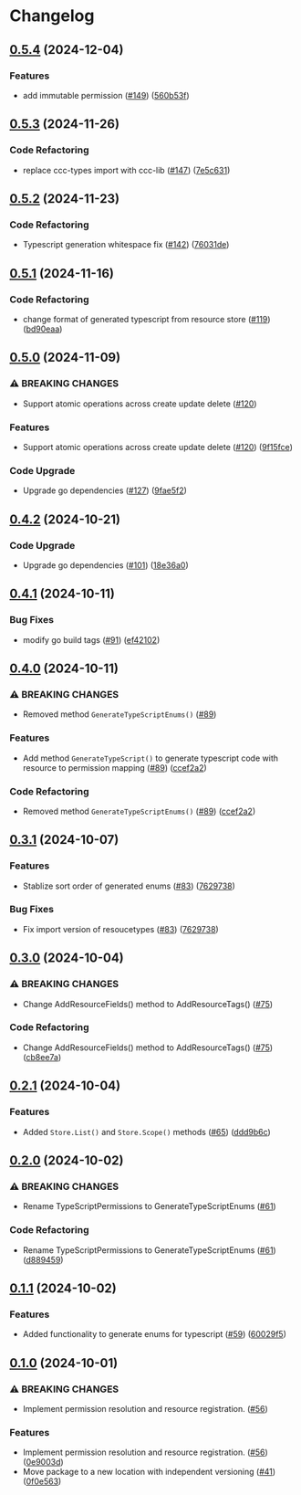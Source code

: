 # Changelog

## [0.5.4](https://github.com/cccteam/ccc/compare/resourcestore/v0.5.3...resourcestore/v0.5.4) (2024-12-04)


### Features

* add immutable permission ([#149](https://github.com/cccteam/ccc/issues/149)) ([560b53f](https://github.com/cccteam/ccc/commit/560b53f4aa0a06b6400e779cd944000550edbdf1))

## [0.5.3](https://github.com/cccteam/ccc/compare/resourcestore/v0.5.2...resourcestore/v0.5.3) (2024-11-26)


### Code Refactoring

* replace ccc-types import with ccc-lib ([#147](https://github.com/cccteam/ccc/issues/147)) ([7e5c631](https://github.com/cccteam/ccc/commit/7e5c631f18ebfb1d08ed9c996d29a65051ac9a37))

## [0.5.2](https://github.com/cccteam/ccc/compare/resourcestore/v0.5.1...resourcestore/v0.5.2) (2024-11-23)


### Code Refactoring

* Typescript generation whitespace fix ([#142](https://github.com/cccteam/ccc/issues/142)) ([76031de](https://github.com/cccteam/ccc/commit/76031de18e64fb5606c6e441bcd627b7dcc5c39f))

## [0.5.1](https://github.com/cccteam/ccc/compare/resourcestore/v0.5.0...resourcestore/v0.5.1) (2024-11-16)


### Code Refactoring

* change format of generated typescript from resource store ([#119](https://github.com/cccteam/ccc/issues/119)) ([bd90eaa](https://github.com/cccteam/ccc/commit/bd90eaa76014a92679ac1c87aa9c614346563800))

## [0.5.0](https://github.com/cccteam/ccc/compare/resourcestore/v0.4.2...resourcestore/v0.5.0) (2024-11-09)


### ⚠ BREAKING CHANGES

* Support atomic operations across create update delete ([#120](https://github.com/cccteam/ccc/issues/120))

### Features

* Support atomic operations across create update delete ([#120](https://github.com/cccteam/ccc/issues/120)) ([9f15fce](https://github.com/cccteam/ccc/commit/9f15fce5c8022ca5c25b86dee12be0326212cc75))


### Code Upgrade

* Upgrade go dependencies ([#127](https://github.com/cccteam/ccc/issues/127)) ([9fae5f2](https://github.com/cccteam/ccc/commit/9fae5f2a049a8b4a6f73bb55b171c9ef8578af08))

## [0.4.2](https://github.com/cccteam/ccc/compare/resourcestore/v0.4.1...resourcestore/v0.4.2) (2024-10-21)


### Code Upgrade

* Upgrade go dependencies ([#101](https://github.com/cccteam/ccc/issues/101)) ([18e36a0](https://github.com/cccteam/ccc/commit/18e36a0e5ee749a0d5daaf91466bb02e899da2aa))

## [0.4.1](https://github.com/cccteam/ccc/compare/resourcestore/v0.4.0...resourcestore/v0.4.1) (2024-10-11)


### Bug Fixes

* modify go build tags ([#91](https://github.com/cccteam/ccc/issues/91)) ([ef42102](https://github.com/cccteam/ccc/commit/ef42102c8b6c8e4a00b4fba6baf8699f130996ca))

## [0.4.0](https://github.com/cccteam/ccc/compare/resourcestore/v0.3.1...resourcestore/v0.4.0) (2024-10-11)


### ⚠ BREAKING CHANGES

* Removed method `GenerateTypeScriptEnums()` ([#89](https://github.com/cccteam/ccc/issues/89))

### Features

* Add method `GenerateTypeScript()` to generate typescript code with resource to permission mapping ([#89](https://github.com/cccteam/ccc/issues/89)) ([ccef2a2](https://github.com/cccteam/ccc/commit/ccef2a2d970298a85525a6709d8e49a018c4a5bd))


### Code Refactoring

* Removed method `GenerateTypeScriptEnums()` ([#89](https://github.com/cccteam/ccc/issues/89)) ([ccef2a2](https://github.com/cccteam/ccc/commit/ccef2a2d970298a85525a6709d8e49a018c4a5bd))

## [0.3.1](https://github.com/cccteam/ccc/compare/resourcestore/v0.3.0...resourcestore/v0.3.1) (2024-10-07)


### Features

* Stablize sort order of generated enums ([#83](https://github.com/cccteam/ccc/issues/83)) ([7629738](https://github.com/cccteam/ccc/commit/7629738a4d118059390e0206a5b1f9ae674ac516))


### Bug Fixes

* Fix import version of resoucetypes ([#83](https://github.com/cccteam/ccc/issues/83)) ([7629738](https://github.com/cccteam/ccc/commit/7629738a4d118059390e0206a5b1f9ae674ac516))

## [0.3.0](https://github.com/cccteam/ccc/compare/resourcestore/v0.2.1...resourcestore/v0.3.0) (2024-10-04)


### ⚠ BREAKING CHANGES

* Change AddResourceFields() method to AddResourceTags() ([#75](https://github.com/cccteam/ccc/issues/75))

### Code Refactoring

* Change AddResourceFields() method to AddResourceTags() ([#75](https://github.com/cccteam/ccc/issues/75)) ([cb8ee7a](https://github.com/cccteam/ccc/commit/cb8ee7a7824d942fea27320abe8933cd29182134))

## [0.2.1](https://github.com/cccteam/ccc/compare/resourcestore/v0.2.0...resourcestore/v0.2.1) (2024-10-04)


### Features

* Added `Store.List()` and `Store.Scope()` methods ([#65](https://github.com/cccteam/ccc/issues/65)) ([ddd9b6c](https://github.com/cccteam/ccc/commit/ddd9b6c578b8527ff32fc477219b50d0b89501c5))

## [0.2.0](https://github.com/cccteam/ccc/compare/resourcestore/v0.1.1...resourcestore/v0.2.0) (2024-10-02)


### ⚠ BREAKING CHANGES

* Rename TypeScriptPermissions to GenerateTypeScriptEnums ([#61](https://github.com/cccteam/ccc/issues/61))

### Code Refactoring

* Rename TypeScriptPermissions to GenerateTypeScriptEnums ([#61](https://github.com/cccteam/ccc/issues/61)) ([d889459](https://github.com/cccteam/ccc/commit/d889459ff64b6a517573f2a24da4ca1328e0a204))

## [0.1.1](https://github.com/cccteam/ccc/compare/resourcestore/v0.1.0...resourcestore/v0.1.1) (2024-10-02)


### Features

* Added functionality to generate enums for typescript ([#59](https://github.com/cccteam/ccc/issues/59)) ([60029f5](https://github.com/cccteam/ccc/commit/60029f5b46671516a41ee0491f10c711650de7c2))

## [0.1.0](https://github.com/cccteam/ccc/compare/resourcestore-v0.0.1...resourcestore/v0.1.0) (2024-10-01)


### ⚠ BREAKING CHANGES

* Implement permission resolution and resource registration. ([#56](https://github.com/cccteam/ccc/issues/56))

### Features

* Implement permission resolution and resource registration. ([#56](https://github.com/cccteam/ccc/issues/56)) ([0e9003d](https://github.com/cccteam/ccc/commit/0e9003d620b4e0e9a456ba76f9a82fa4cd247d0d))
* Move package to a new location with independent versioning ([#41](https://github.com/cccteam/ccc/issues/41)) ([0f0e563](https://github.com/cccteam/ccc/commit/0f0e5637c1e71efb95e4bc81ab8995ab44036fe7))
